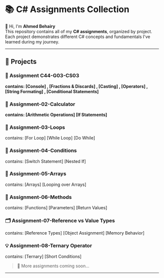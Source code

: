 # 📚 C# Assignments Collection

👋 Hi, I'm **Ahmed Behairy**  
This repository contains all of my **C# assignments**, organized by project.  
Each project demonstrates different C# concepts and fundamentals I've learned during my journey.

---

## 📁 Projects

### 🚀 Assignment C44-G03-CS03  
   **contains: [Console] , [Fractions & Discards] , [Casting] , [Operators] , [String Formating] , [Conditional Statements]**

### 🧮 Assignment-02-Calculator  
  **contains: [Arithmetic Operations] [If Statements]**

### 🔁 Assignment-03-Loops  
   contains: [For Loop] [While Loop] [Do While]

### 🔀 Assignment-04-Conditions  
   contains: [Switch Statement] [Nested If]

### 🔢 Assignment-05-Arrays  
   contains: [Arrays] [Looping over Arrays]

### 🧠 Assignment-06-Methods  
   contains: [Functions] [Parameters] [Return Values]

### 🗂️ Assignment-07-Reference vs Value Types  
   contains: [Reference Types] [Object Assignment] [Memory Behavior]

### 💡 Assignment-08-Ternary Operator  
   contains: [Ternary] [Short Conditions]

> 🔄 More assignments coming soon...

---

